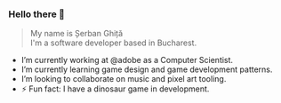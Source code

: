 ### Hello there :wave:

> My name is Șerban Ghiță \
> I'm a software developer based in Bucharest.  


- I’m currently working at @adobe as a Computer Scientist.
- I’m currently learning game design and game development patterns.
- I’m looking to collaborate on music and pixel art tooling.
- ⚡ Fun fact: I have a dinosaur game in development.
